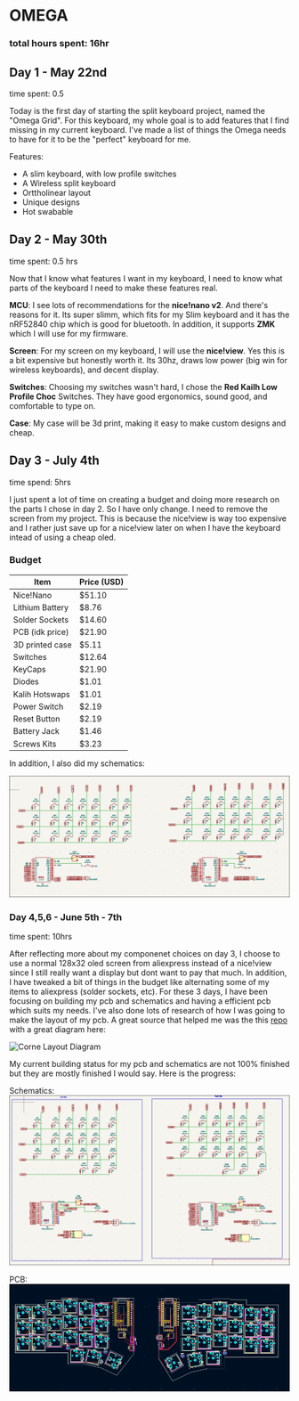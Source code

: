 # OMEGA

### total hours spent: 16hr

## Day 1 - May 22nd

time spent: 0.5

Today is the first day of starting the split keyboard project, named the "Omega Grid". For this keyboard, my whole goal is to add features that I find missing in my current keyboard. I've made a list of things the Omega needs to have for it to be the "perfect" keyboard for me.

Features:
* A slim keyboard, with low profile switches
* A Wireless split keyboard
* Orttholinear layout
* Unique designs
* Hot swabable

## Day 2 - May 30th

time spent: 0.5 hrs

Now that I know what features I want in my keyboard, I need to know what parts of the keyboard I need to make these features real.

**MCU**: I see lots of recommendations for the **nice!nano v2**. And there's reasons for it. Its super slimm, which fits for my Slim keyboard and it has the nRF52840 chip which is good for bluetooth. In addition, it supports **ZMK** which I will use for my firmware.

**Screen**: For my screen on my keyboard, I will use the **nice!view**. Yes this is a bit expensive but honestly worth it. Its 30hz, draws low power (big win for wireless keyboards), and decent display.

**Switches**: Choosing my switches wasn't hard, I chose the **Red Kailh Low Profile Choc** Switches. They have good ergonomics, sound good, and comfortable to type on.

**Case**: My case will be 3d print, making it easy to make custom designs and cheap.


## Day 3 - July 4th

time spend: 5hrs

I just spent a lot of time on creating a budget and doing more research on the parts I chose in day 2. So I have only change.
I need to remove the screen from my project. This is because the nice!view is way too expensive and I rather just save up for a
nice!view later on when I have the keyboard intead of using a cheap oled.


### Budget
| Item              | Price (USD) |
|-------------------|--------------|
| Nice!Nano         | $51.10       |
| Lithium Battery   | $8.76        |
| Solder Sockets    | $14.60       |
| PCB (idk price)   | $21.90       |
| 3D printed case   | $5.11        |
| Switches          | $12.64       |
| KeyCaps           | $21.90       |
| Diodes            | $1.01        |
| Kalih Hotswaps    | $1.01        |
| Power Switch      | $2.19        |
| Reset Button      | $2.19        |
| Battery Jack      | $1.46        |
| Screws Kits       | $3.23        |


In addition, I also did my schematics:

![Schematics V1](/Images/schematics.png)


### Day 4,5,6 - June 5th - 7th

time spent: 10hrs

After reflecting more about my componenet choices on day 3, I choose to use a normal 128x32 oled screen from aliexpress instead of a nice!view since I still really want a display but dont want to pay that much. In addition, I have tweaked a bit of things in the budget like alternating some of my items to aliexpress (solder sockets, etc). For these 3 days, I have been focusing on building my pcb and schematics and having a efficient pcb which suits my needs. I've also done lots of research of how I was going to make the layout of my pcb. A great source that helped me was the this [repo](https://github.com/foostan/crkbd/?tab=readme-ov-file) with a great diagram here:

![Corne Layout Diagram](https://private-user-images.githubusercontent.com/736191/290963885-87ebea53-3c5c-42a1-97b3-f9292e4dacae.png?jwt=eyJhbGciOiJIUzI1NiIsInR5cCI6IkpXVCJ9.eyJpc3MiOiJnaXRodWIuY29tIiwiYXVkIjoicmF3LmdpdGh1YnVzZXJjb250ZW50LmNvbSIsImtleSI6ImtleTUiLCJleHAiOjE3NTE5NDQ3ODAsIm5iZiI6MTc1MTk0NDQ4MCwicGF0aCI6Ii83MzYxOTEvMjkwOTYzODg1LTg3ZWJlYTUzLTNjNWMtNDJhMS05N2IzLWY5MjkyZTRkYWNhZS5wbmc_WC1BbXotQWxnb3JpdGhtPUFXUzQtSE1BQy1TSEEyNTYmWC1BbXotQ3JlZGVudGlhbD1BS0lBVkNPRFlMU0E1M1BRSzRaQSUyRjIwMjUwNzA4JTJGdXMtZWFzdC0xJTJGczMlMkZhd3M0X3JlcXVlc3QmWC1BbXotRGF0ZT0yMDI1MDcwOFQwMzE0NDBaJlgtQW16LUV4cGlyZXM9MzAwJlgtQW16LVNpZ25hdHVyZT1iNmYxNTNhZTg3MzIzNWY3N2U5NWIwNzI1ZDBiODU4YzIwODI5NGQwODRhYjk3NmFlM2Y1ODlmYmZjZmNkZGY1JlgtQW16LVNpZ25lZEhlYWRlcnM9aG9zdCJ9.usJtd24eCMEThyGRKWSeMFYYO3ZEaceI-OPpY7Z2USQ)


My current building status for my pcb and schematics are not 100% finished but they are mostly finished I would say. Here is the progress:


Schematics:
![Schematics2](./Images/schematics2.png)

PCB:
![Pcb1](./Images/pcb1.png)
